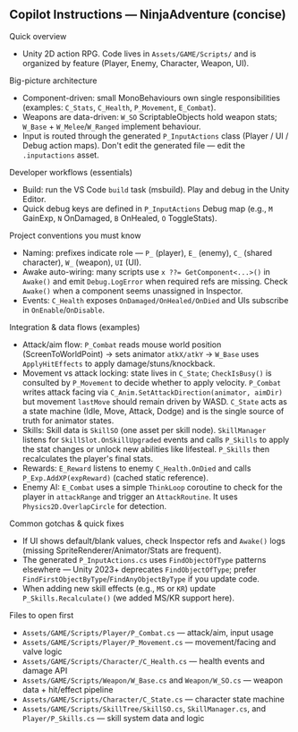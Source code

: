 ## Copilot Instructions — NinjaAdventure (concise)

Quick overview
- Unity 2D action RPG. Code lives in `Assets/GAME/Scripts/` and is organized by feature (Player, Enemy, Character, Weapon, UI).

Big-picture architecture
- Component-driven: small MonoBehaviours own single responsibilities (examples: `C_Stats`, `C_Health`, `P_Movement`, `E_Combat`).
- Weapons are data-driven: `W_SO` ScriptableObjects hold weapon stats; `W_Base` + `W_Melee`/`W_Ranged` implement behaviour.
- Input is routed through the generated `P_InputActions` class (Player / UI / Debug action maps). Don't edit the generated file — edit the `.inputactions` asset.

Developer workflows (essentials)
- Build: run the VS Code `build` task (msbuild). Play and debug in the Unity Editor.
- Quick debug keys are defined in `P_InputActions` Debug map (e.g., `M` GainExp, `N` OnDamaged, `B` OnHealed, `O` ToggleStats).

Project conventions you must know
- Naming: prefixes indicate role — `P_` (player), `E_` (enemy), `C_` (shared character), `W_` (weapon), `UI` (UI).
- Awake auto-wiring: many scripts use `x ??= GetComponent<...>()` in `Awake()` and emit `Debug.LogError` when required refs are missing. Check `Awake()` when a component seems unassigned in Inspector.
- Events: `C_Health` exposes `OnDamaged/OnHealed/OnDied` and UIs subscribe in `OnEnable`/`OnDisable`.

Integration & data flows (examples)
- Attack/aim flow: `P_Combat` reads mouse world position (ScreenToWorldPoint) → sets animator `atkX/atkY` → `W_Base` uses `ApplyHitEffects` to apply damage/stuns/knockback.
- Movement vs attack locking: state lives in `C_State`; `CheckIsBusy()` is consulted by `P_Movement` to decide whether to apply velocity. `P_Combat` writes attack facing via `C_Anim.SetAttackDirection(animator, aimDir)` but movement `lastMove` should remain driven by WASD. `C_State` acts as a state machine (Idle, Move, Attack, Dodge) and is the single source of truth for animator states.
- Skills: Skill data is `SkillSO` (one asset per skill node). `SkillManager` listens for `SkillSlot.OnSkillUpgraded` events and calls `P_Skills` to apply the stat changes or unlock new abilities like lifesteal. `P_Skills` then recalculates the player's final stats.
- Rewards: `E_Reward` listens to enemy `C_Health.OnDied` and calls `P_Exp.AddXP(expReward)` (cached static reference).
- Enemy AI: `E_Combat` uses a simple `ThinkLoop` coroutine to check for the player in `attackRange` and trigger an `AttackRoutine`. It uses `Physics2D.OverlapCircle` for detection.

Common gotchas & quick fixes
- If UI shows default/blank values, check Inspector refs and `Awake()` logs (missing SpriteRenderer/Animator/Stats are frequent).
- The generated `P_InputActions.cs` uses `FindObjectOfType` patterns elsewhere — Unity 2023+ deprecates `FindObjectOfType`; prefer `FindFirstObjectByType`/`FindAnyObjectByType` if you update code.
- When adding new skill effects (e.g., `MS` or `KR`) update `P_Skills.Recalculate()` (we added MS/KR support here).

Files to open first
- `Assets/GAME/Scripts/Player/P_Combat.cs` — attack/aim, input usage
- `Assets/GAME/Scripts/Player/P_Movement.cs` — movement/facing and valve logic
- `Assets/GAME/Scripts/Character/C_Health.cs` — health events and damage API
- `Assets/GAME/Scripts/Weapon/W_Base.cs` and `Weapon/W_SO.cs` — weapon data + hit/effect pipeline
- `Assets/GAME/Scripts/Character/C_State.cs` — character state machine
- `Assets/GAME/Scripts/SkillTree/SkillSO.cs`, `SkillManager.cs`, and `Player/P_Skills.cs` — skill system data and logic


